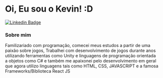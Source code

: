 # Oi, Eu sou o Kevin! :D

[![Linkedin Badge](https://img.shields.io/badge/-LinkedIn-blue?style=flat-square&logo=Linkedin&logoColor=white&link=https://www.linkedin.com/in/kevin-soares-04050a205/)](https://www.linkedin.com/in/kevin-soares-04050a205/)


### Sobre mim

Familizariado com programação, comecei meus estudos a partir de uma paixão sobre jogos, Trabalhei com desenvolvimento de jogos durante anos utilizando ferramentas como Unity e linguagens de programação orientada a objetos como C# e também me apaixonei pelo desenvolvimento em geral que agora utilizo linguagens tais como HTML, CSS, JAVASCRIPT e a famosa Frameworks/Biblioteca React JS


